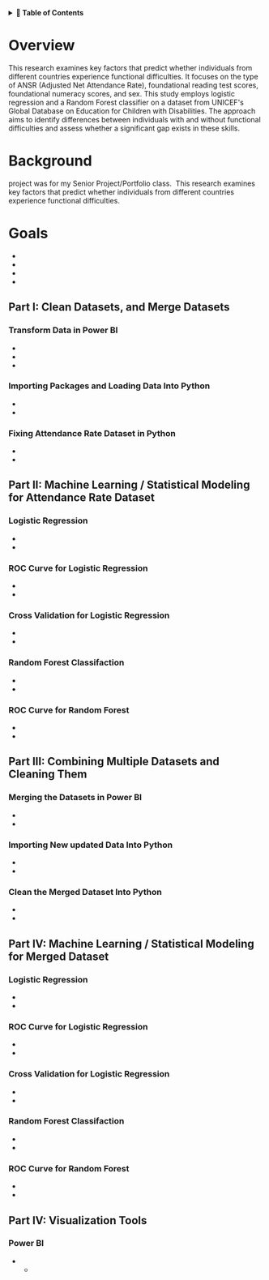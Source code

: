 <details>
<summary><strong> 📌 Table of Contents</strong></summary>

- [Overview](#overview)
- [Background](#background)
- [Goals](#goals)

## Part I: Clean Datasets and Merge Datasets
- [Transform Data in Power BI](#transform-data-in-power-bi)
- [Importing Packages and Loading Data Into Python](#importing-packages-and-loading-data-into-python)
- [Fixing Attendance Rate Dataset in Python](#fixing-attendance-rate-dataset-in-python)

## Part II: Machine Learning / Statistical Modeling for Attendance Rate Dataset
- [Logistic Regression](#logistic-regression)
- [ROC Curve for Logistic Regression](#roc-curve-for-logistic-regression)
- [Cross Validation for Logistic Regression](#cross-validation-for-logistic-regression)
- [Random Forest Classification](#random-forest-classification)
- [ROC Curve for Random Forest](#roc-curve-for-random-forest)

## Part III: Combining Multiple Datasets and Cleaning Them
- [Merging the Datasets in Power BI](#merging-the-datasets-in-power-bi)
- [Importing New Updated Data Into Python](#importing-new-updated-data-into-python)
- [Clean the Merged Dataset In Python](#clean-the-merged-dataset-in-python)

## Part IV: Machine Learning / Statistical Modeling for Merged Dataset
- [Logistic Regression](#logistic-regression-1)
- [ROC Curve for Logistic Regression](#roc-curve-for-logistic-regression-1)
- [Cross Validation for Logistic Regression](#cross-validation-for-logistic-regression-1)
- [Random Forest Classification](#random-forest-classification-1)
- [ROC Curve for Random Forest](#roc-curve-for-random-forest-1)

## Part V: Visualization Tools
- [Power BI](#power-bi)

</details>

# Overview
​This research examines key factors that predict whether individuals from different countries experience functional difficulties. It focuses on the type of ANSR (Adjusted Net Attendance Rate), foundational reading test scores, foundational numeracy scores, and sex. This study​ employs logistic regression and a Random Forest classifier on a dataset from UNICEF's Global  Database on Education for Children with Disabilities. The approach aims to identify differences between individuals with and without functional difficulties and assess whether a significant gap exists in these skills.​


# Background
project was for my Senior Project/Portfolio class. ​ This research examines key factors that predict whether individuals from different countries experience functional difficulties.

# Goals
- 
- 
- 
- 

## Part I: Clean Datasets, and Merge Datasets
### Transform Data in Power BI
-
-
-
### Importing Packages and Loading Data Into Python
-
-

### Fixing Attendance Rate Dataset in Python
-
-

## Part II: Machine Learning / Statistical Modeling for Attendance Rate Dataset

### Logistic Regression
-
-
### ROC Curve for Logistic Regression
-
-
### Cross Validation for Logistic Regression
-
-
### Random Forest Classifaction 
-
-
### ROC Curve for Random Forest
-
-
## Part III: Combining Multiple Datasets and Cleaning Them
### Merging the Datasets in Power BI
-
-

### Importing New updated Data Into Python
-
-
### Clean the Merged Dataset Into Python
-
-
## Part IV:  Machine Learning / Statistical Modeling for Merged Dataset
### Logistic Regression
-
-
### ROC Curve for Logistic Regression
-
-
### Cross Validation for Logistic Regression
-
-
### Random Forest Classifaction 
-
-
### ROC Curve for Random Forest
-
-
## Part IV: Visualization Tools
### Power BI
- -



